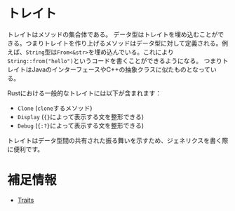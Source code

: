 # トレイト

トレイトはメソッドの集合体である。
データ型はトレイトを埋め込むことができる。つまりトレイトを作り上げるメソッドはデータ型に対して定義される。例えば、`String`型は`From<&str>`を埋め込んでいる。これにより`String::from("hello")`というコードを書くことができるようになる。
つまりトレイトはJavaのインターフェースやC++の抽象クラスに似たものとなっている。

Rustにおける一般的なトレイトには以下が含まれます：

- `Clone` (`clone`するメソッド)
- `Display` (`{}`によって表示する文を整形できる)
- `Debug` (`{:?}`によって表示する文を整形できる)

トレイトはデータ型間の共有された振る舞いを示すため、ジェネリクスを書く際に便利です。

# 補足情報

- [Traits](https://doc.rust-jp.rs/book-ja/ch10-02-traits.html)
